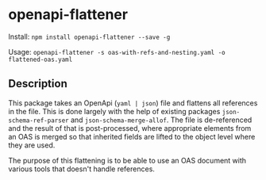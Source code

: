 # openapi-flattener

Install: `npm install openapi-flattener --save -g`

Usage: `openapi-flattener -s oas-with-refs-and-nesting.yaml -o flattened-oas.yaml`

## Description

This package takes an OpenApi (`yaml | json`) file and flattens all references in the file.
This is done largely with the help of existing packages `json-schema-ref-parser` and `json-schema-merge-allof`. The file is de-referenced and the result of that is post-processed, where appropriate elements from an OAS is merged so that inherited fields are lifted to the object level where they are used. 

The purpose of this flattening is to be able to use an OAS document with various tools that doesn't handle references.
